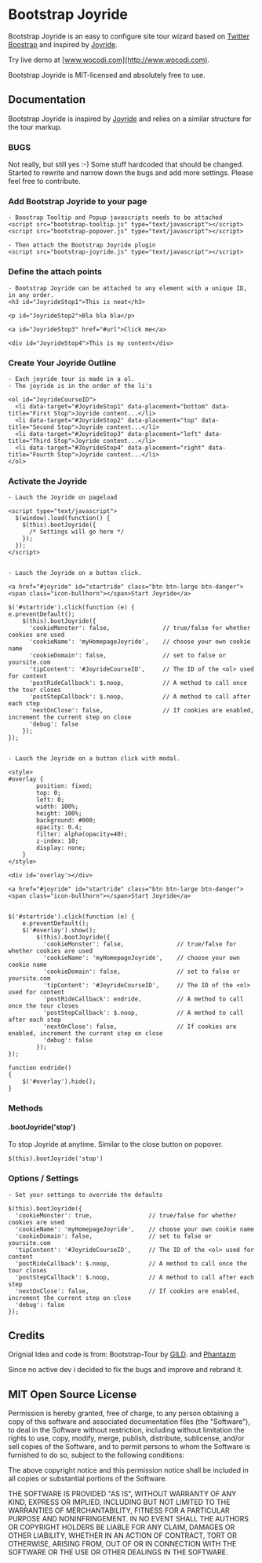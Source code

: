 # Bootstrap Joyride

Bootstrap Joyride is an easy to configure site tour wizard based on [Twitter Boostrap](http://twitter.github.com/bootstrap) and inspired by [Joyride](http://www.zurb.com/playground/jquery-joyride-feature-tour-plugin).

Try live demo at [www.wocodi.com](http://www.wocodi.com).

Bootstrap Joyride is MIT-licensed and absolutely free to use.

## Documentation

Bootstrap Joyride is inspired by [Joyride](http://www.zurb.com/playground/jquery-joyride-feature-tour-plugin) and relies on a similar structure for the tour markup.

### BUGS 
Not really, but still yes :-) Some stuff hardcoded that should be changed. 
Started to rewrite and narrow down the bugs and add more settings. 
Please feel free to contribute.

### Add Bootstrap Joyride to your page

    - Boostrap Tooltip and Popup javascripts needs to be attached 
    <script src="bootstrap-tooltip.js" type="text/javascript"></script>
	<script src="bootstrap-popover.js" type="text/javascript"></script>
	
    - Then attach the Bootstrap Joyride plugin
    <script src="bootstrap-joyride.js" type="text/javascript"></script>

### Define the attach points

	- Bootstrap Joyride can be attached to any element with a unique ID, in any order.
	<h3 id="JoyrideStop1">This is neat</h3>

	<p id="JoyrideStop2">Bla bla bla</p>

	<a id="JoyrideStop3" href="#url">Click me</a>

	<div id="JoyrideStop4">This is my content</div>

### Create Your Joyride Outline

	- Each joyride tour is made in a ol.
	- The joyride is in the order of the li's

	<ol id="JoyrideCourseID">
	  <li data-target="#JoyrideStop1" data-placement="bottom" data-title="First Stop">Joyride content...</li>
	  <li data-target="#JoyrideStop2" data-placement="top" data-title="Second Stop">Joyride content...</li>
	  <li data-target="#JoyrideStop3" data-placement="left" data-title="Third Stop">Joyride content...</li>
	  <li data-target="#JoyrideStop4" data-placement="right" data-title="Fourth Stop">Joyride content...</li>
	</ol>

### Activate the Joyride

	- Lauch the Joyride on pageload

	<script type="text/javascript">
	  $(window).load(function() {
	    $(this).bootJoyride({
	      /* Settings will go here */
	    });
	  });
	</script>

	
	- Lauch the Joyride on a button click.
	
	<a href="#joyride" id="startride" class="btn btn-large btn-danger"><span class="icon-bullhorn"></span>Start Joyride</a>

	$('#startride').click(function (e) {
    e.preventDefault();
	    $(this).bootJoyride({
	      'cookieMonster': false,           	// true/false for whether cookies are used
	      'cookieName': 'myHomepageJoyride',  	// choose your own cookie name
	      'cookieDomain': false,           		// set to false or yoursite.com
	      'tipContent': '#JoyrideCourseID',    	// The ID of the <ol> used for content
	      'postRideCallback': $.noop,      		// A method to call once the tour closes
	      'postStepCallback': $.noop,      		// A method to call after each step
	      'nextOnClose': false,            		// If cookies are enabled, increment the current step on close
	      'debug': false
	    });
    });

    
    - Lauch the Joyride on a button click with modal.

	<style>
   	#overlay {
	    	position: fixed; 
		    top: 0;
		    left: 0;
		    width: 100%;
		    height: 100%;
		    background: #000;
		    opacity: 0.4;
		    filter: alpha(opacity=40);
		    z-index: 10;
		    display: none;
		}
   	</style>

	<div id='overlay'></div>

	<a href="#joyride" id="startride" class="btn btn-large btn-danger"><span class="icon-bullhorn"></span>Start Joyride</a>


	$('#startride').click(function (e) {
    	e.preventDefault();
	    $('#overlay').show();
		    $(this).bootJoyride({
		      'cookieMonster': false,           	// true/false for whether cookies are used
		      'cookieName': 'myHomepageJoyride',  	// choose your own cookie name
		      'cookieDomain': false,           		// set to false or yoursite.com
		      'tipContent': '#JoyrideCourseID',    	// The ID of the <ol> used for content
		      'postRideCallback': endride,      	// A method to call once the tour closes
		      'postStepCallback': $.noop,      		// A method to call after each step
		      'nextOnClose': false,            		// If cookies are enabled, increment the current step on close
		      'debug': false
		    });
    });

    function endride() 
    {
    	$('#overlay').hide();
    }

### Methods
#### .bootJoyride('stop')
To stop Joyride at anytime. Similar to the close button on popover.

	$(this).bootJoyride('stop')

### Options / Settings

	- Set your settings to override the defaults

	$(this).bootJoyride({
	  'cookieMonster': true,           		// true/false for whether cookies are used
	  'cookieName': 'myHomepageJoyride',  	// choose your own cookie name
	  'cookieDomain': false,           		// set to false or yoursite.com
	  'tipContent': '#JoyrideCourseID',		// The ID of the <ol> used for content
	  'postRideCallback': $.noop,      		// A method to call once the tour closes
      'postStepCallback': $.noop,      		// A method to call after each step
      'nextOnClose': false,            		// If cookies are enabled, increment the current step on close
      'debug': false
	});


## Credits
Orignial Idea and code is from:
Bootstrap-Tour by [GILD](http://www.gild.com).
and [Phantazm](https://github.com/Phantazm/bootstrap-joyride)

Since no active dev i decided to fix the bugs and improve and rebrand it.

## MIT Open Source License

Permission is hereby granted, free of charge, to any person obtaining a copy of this software and associated documentation files (the "Software"), to deal in the Software without restriction, including without limitation the rights to use, copy, modify, merge, publish, distribute, sublicense, and/or sell copies of the Software, and to permit persons to whom the Software is furnished to do so, subject to the following conditions:

The above copyright notice and this permission notice shall be included in all copies or substantial portions of the Software.

THE SOFTWARE IS PROVIDED "AS IS", WITHOUT WARRANTY OF ANY KIND, EXPRESS OR IMPLIED, INCLUDING BUT NOT LIMITED TO THE WARRANTIES OF MERCHANTABILITY, FITNESS FOR A PARTICULAR PURPOSE AND NONINFRINGEMENT. IN NO EVENT SHALL THE AUTHORS OR COPYRIGHT HOLDERS BE LIABLE FOR ANY CLAIM, DAMAGES OR OTHER LIABILITY, WHETHER IN AN ACTION OF CONTRACT, TORT OR OTHERWISE, ARISING FROM, OUT OF OR IN CONNECTION WITH THE SOFTWARE OR THE USE OR OTHER DEALINGS IN THE SOFTWARE.
